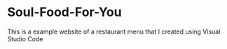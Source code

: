 # Soul-Food-For-You
This is a example website of a restaurant menu that I created using Visual Studio Code
